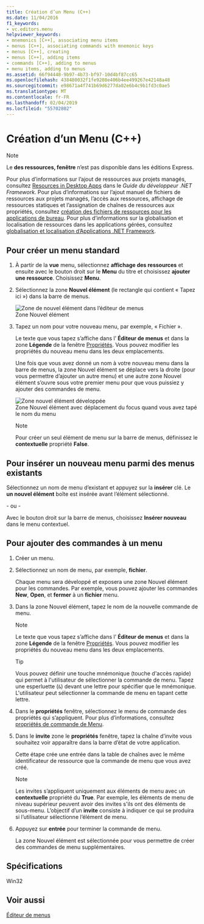 ```yaml
---
title: Création d’un Menu (C++)
ms.date: 11/04/2016
f1_keywords:
- vc.editors.menu
helpviewer_keywords:
- mnemonics [C++], associating menu items
- menus [C++], associating commands with mnemonic keys
- menus [C++], creating
- menus [C++], adding items
- commands [C++], adding to menus
- menu items, adding to menus
ms.assetid: 66f94448-9b97-4b73-bf97-10d4bf87cc65
ms.openlocfilehash: 438480032f1fe9208e406b4ee499267e42148a48
ms.sourcegitcommit: e98671a4f741b69d6277da02e6b4c9b1fd3c0ae5
ms.translationtype: MT
ms.contentlocale: fr-FR
ms.lasthandoff: 02/04/2019
ms.locfileid: "55702802"
---
```

# <a name="creating-a-menu-c"></a>Création d’un Menu (C++)

> [!NOTE]
> Le **des ressources, fenêtre** n’est pas disponible dans les éditions Express.

Pour plus d’informations sur l’ajout de ressources aux projets managés, consultez [Resources in Desktop Apps](/dotnet/framework/resources/index) dans le *Guide du développeur .NET Framework*. Pour plus d’informations sur l’ajout manuel de fichiers de ressources aux projets managés, l’accès aux ressources, affichage de ressources statiques et l’assignation de chaînes de ressources aux propriétés, consultez [création des fichiers de ressources pour les applications de bureau](/dotnet/framework/resources/creating-resource-files-for-desktop-apps). Pour plus d’informations sur la globalisation et localisation de ressources dans les applications gérées, consultez [globalisation et localisation d’Applications .NET Framework](/dotnet/standard/globalization-localization/index).

## <a name="to-create-a-standard-menu"></a>Pour créer un menu standard

1. À partir de la **vue** menu, sélectionnez **affichage des ressources** et ensuite avec le bouton droit sur le **Menu** du titre et choisissez **ajouter une ressource**. Choisissez **Menu**.

1. Sélectionnez la zone **Nouvel élément** (le rectangle qui contient « Tapez ici ») dans la barre de menus.

   ![Zone de nouvel élément dans l’éditeur de menus](../windows/media/vcmenueditornewitembox.gif "vcMenuEditorNewItemBox")<br/>
   Zone Nouvel élément

1. Tapez un nom pour votre nouveau menu, par exemple, « Fichier ».

   Le texte que vous tapez s’affiche dans l’ **Éditeur de menus** et dans la zone **Légende** de la fenêtre [Propriétés](/visualstudio/ide/reference/properties-window). Vous pouvez modifier les propriétés du nouveau menu dans les deux emplacements.

   Une fois que vous avez donné un nom à votre nouveau menu dans la barre de menus, la zone Nouvel élément se déplace vers la droite (pour vous permettre d’ajouter un autre menu) et une autre zone Nouvel élément s’ouvre sous votre premier menu pour que vous puissiez y ajouter des commandes de menu.

   ![Zone nouvel élément développée](../windows/media/vcmenueditornewitemboxexpanded.gif "vcMenuEditorNewItemBoxExpanded")<br/>
   Zone Nouvel élément avec déplacement du focus quand vous avez tapé le nom du menu

   > [!NOTE]
   > Pour créer un seul élément de menu sur la barre de menus, définissez le **contextuelle** propriété **False**.

## <a name="to-insert-a-new-menu-between-existing-menus"></a>Pour insérer un nouveau menu parmi des menus existants

Sélectionnez un nom de menu d’existant et appuyez sur la **insérer** clé. Le **un nouvel élément** boîte est insérée avant l’élément sélectionné.

   \- ou -

Avec le bouton droit sur la barre de menus, choisissez **Insérer nouveau** dans le menu contextuel.

## <a name="to-add-commands-to-a-menu"></a>Pour ajouter des commandes à un menu

1. Créer un menu.

1. Sélectionnez un nom de menu, par exemple, **fichier**.

   Chaque menu sera développé et exposera une zone Nouvel élément pour les commandes. Par exemple, vous pouvez ajouter les commandes **New**, **Open**, et **fermer** à un **fichier** menu.

1. Dans la zone Nouvel élément, tapez le nom de la nouvelle commande de menu.

   > [!NOTE]
   > Le texte que vous tapez s’affiche dans l’ **Éditeur de menus** et dans la zone **Légende** de la fenêtre [Propriétés](/visualstudio/ide/reference/properties-window). Vous pouvez modifier les propriétés du nouveau menu dans les deux emplacements.

   > [!TIP]
   > Vous pouvez définir une touche mnémonique (touche d'accès rapide) qui permet à l'utilisateur de sélectionner la commande de menu. Tapez une esperluette (`&`) devant une lettre pour spécifier que le mnémonique. L'utilisateur peut sélectionner la commande de menu en tapant cette lettre.

1. Dans le **propriétés** fenêtre, sélectionnez le menu de commande des propriétés qui s’appliquent. Pour plus d’informations, consultez [propriétés de commande de Menu](../windows/menu-command-properties.md).

1. Dans le **invite** zone le **propriétés** fenêtre, tapez la chaîne d’invite vous souhaitez voir apparaître dans la barre d’état de votre application.

   Cette étape crée une entrée dans la table de chaînes avec le même identificateur de ressource que la commande de menu que vous avez créé.

   > [!NOTE]
   > Les invites s’appliquent uniquement aux éléments de menu avec un **contextuelle** propriété du **True**. Par exemple, les éléments de menu de niveau supérieur peuvent avoir des invites s'ils ont des éléments de sous-menu. L’objectif d’un **invite** consiste à indiquer ce qui se produira si l’utilisateur sélectionne l’élément de menu.

1. Appuyez sur **entrée** pour terminer la commande de menu.

   La zone Nouvel élément est sélectionnée pour vous permettre de créer des commandes de menu supplémentaires.

## <a name="requirements"></a>Spécifications

Win32

## <a name="see-also"></a>Voir aussi

[Éditeur de menus](../windows/menu-editor.md)